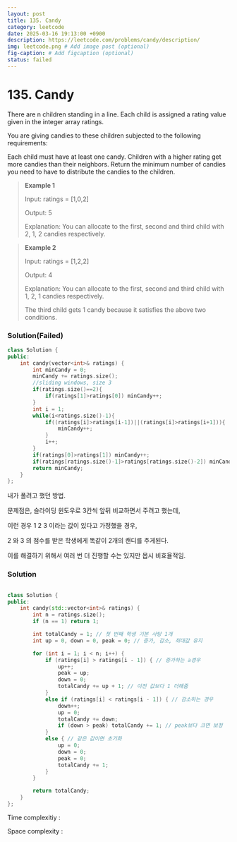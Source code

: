 ```yaml
---
layout: post
title: 135. Candy
category: leetcode
date: 2025-03-16 19:13:00 +0900
description: https://leetcode.com/problems/candy/description/
img: leetcode.png # Add image post (optional)
fig-caption: # Add figcaption (optional)
status: failed 
---
```


# 135. Candy

There are n children standing in a line. Each child is assigned a rating value given in the integer array ratings.

You are giving candies to these children subjected to the following requirements:

Each child must have at least one candy.
Children with a higher rating get more candies than their neighbors.
Return the minimum number of candies you need to have to distribute the candies to the children.

 

> **Example 1**
> 
> Input: ratings = [1,0,2]
> 
> Output: 5
> 
> Explanation: You can allocate to the first, second and third child with 2, 1, 2 candies respectively.


> **Example 2**
> 
> Input: ratings = [1,2,2]
> 
> Output: 4
> 
> Explanation: You can allocate to the first, second and third child with 1, 2, 1 candies respectively.
> 
> The third child gets 1 candy because it satisfies the above two conditions.


### Solution(Failed)
```cpp
class Solution {
public:
    int candy(vector<int>& ratings) {
        int minCandy = 0;
        minCandy += ratings.size();
        //sliding windows, size 3
        if(ratings.size()==2){
            if(ratings[1]>ratings[0]) minCandy++;
        }
        int i = 1;
        while(i<ratings.size()-1){
            if((ratings[i]>ratings[i-1])||(ratings[i]>ratings[i+1])){
                minCandy++;
            }
            i++;
        }
        if(ratings[0]>ratings[1]) minCandy++;
        if(ratings[ratings.size()-1]>ratings[ratings.size()-2]) minCandy++;
        return minCandy;
    }
};
```

내가 풀려고 했던 방법.

문제점은, 슬라이딩 윈도우로 3칸씩 앞뒤 비교하면서 주려고 했는데,

이런 경우 1 2 3 이라는 값이 있다고 가정했을 경우, 

2 와 3 의 점수를 받은 학생에게 똑같이 2개의 캔디를 주게된다. 

이를 해결하기 위해서 여러 번 더 진행할 수는 있지만 몹시 비효율적임.


### Solution
```cpp

class Solution {
public:
    int candy(std::vector<int>& ratings) {
        int n = ratings.size();
        if (n == 1) return 1;

        int totalCandy = 1; // 첫 번째 학생 기본 사탕 1개
        int up = 0, down = 0, peak = 0; // 증가, 감소, 최대값 유지

        for (int i = 1; i < n; i++) {
            if (ratings[i] > ratings[i - 1]) { // 증가하는 a경우
                up++;
                peak = up;
                down = 0;
                totalCandy += up + 1; // 이전 값보다 1 더해줌
            } 
            else if (ratings[i] < ratings[i - 1]) { // 감소하는 경우
                down++;
                up = 0;
                totalCandy += down;
                if (down > peak) totalCandy += 1; // peak보다 크면 보정
            } 
            else { // 같은 값이면 초기화
                up = 0;
                down = 0;
                peak = 0;
                totalCandy += 1;
            }
        }

        return totalCandy;
    }
};

```


Time complexitiy : 

Space complexity : 